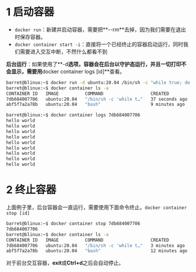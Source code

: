 
# 1 启动容器
- `docker run`：新建并启动容器，需要把**--rm**去掉，因为我们需要在退出时保存容器。
- `docker container start -i`：直接将一个已经终止的容器启动运行，同时我们需要进入交互中断，不然什么都看不到


**后台运行**：如果使用了**-d**选项，容器会在后台以守护态运行，并且一切打印不会显示，需要用**docker container logs [id]**查看。
```bash
barret@blinux:~$ docker run -d ubuntu:20.04 /bin/sh -c "while true; do echo hello world; sleep 1; done"
barret@blinux:~$ docker container ls -a
CONTAINER ID   IMAGE          COMMAND                  CREATED          STATUS                     PORTS     NAMES
7db684007706   ubuntu:20.04   "/bin/sh -c 'while t…"   37 seconds ago   Up 36 seconds                        modest_wu
abf5f7a2a78b   ubuntu:20.04   "bash"                   9 minutes ago    Exited (0) 5 minutes ago             happy_haslett

barret@blinux:~$ docker container logs 7db684007706
hello world
hello world
hello world
hello world
hello world
hello world
hello world
hello world
hello world
```

# 2 终止容器
上面例子里，后台容器会一直运行，需要使用下面命令终止。`docker container stop [id]`
```bash
barret@blinux:~$ docker container stop 7db684007706
7db684007706
barret@blinux:~$ docker container ls -a
CONTAINER ID   IMAGE          COMMAND                  CREATED          STATUS                       PORTS     NAMES
7db684007706   ubuntu:20.04   "/bin/sh -c 'while t…"   3 minutes ago    Exited (137) 9 seconds ago             modest_wu
abf5f7a2a78b   ubuntu:20.04   "bash"                   12 minutes ago   Exited (0) 8 minutes ago               happy_haslett
```
对于前台交互容器，**exit**或**Ctrl+d**之后会自动停止。
